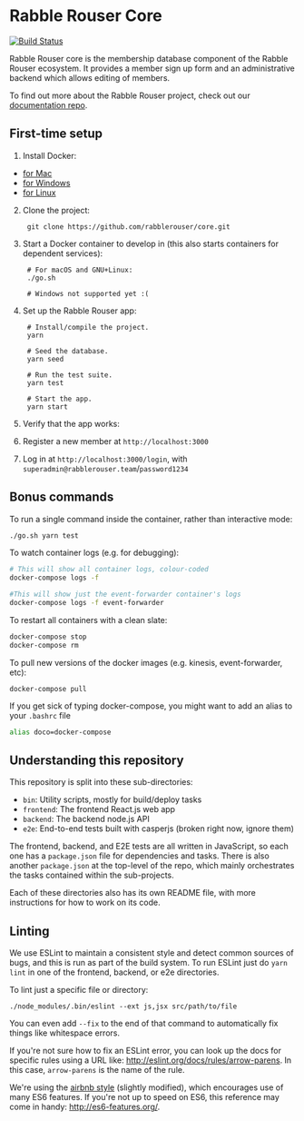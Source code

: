 # Rabble Rouser Core

[![Build Status](https://travis-ci.org/rabblerouser/core.svg?branch=master)](https://travis-ci.org/rabblerouser/core)

Rabble Rouser core is the membership database component of the Rabble Rouser ecosystem. It provides a member sign up form
and an administrative backend which allows editing of members.

To find out more about the Rabble Rouser project, check out our [documentation repo](https://github.com/rabblerouser/rabblerouser-docs).

## First-time setup

1. Install Docker:
  - [for Mac](https://docs.docker.com/docker-for-mac/)
  - [for Windows](https://docs.docker.com/docker-for-windows/)
  - [for Linux](https://docs.docker.com/engine/installation/linux/)

2. Clone the project:

        git clone https://github.com/rabblerouser/core.git

3. Start a Docker container to develop in (this also starts containers
   for dependent services):

        # For macOS and GNU+Linux:
        ./go.sh

        # Windows not supported yet :(

4. Set up the Rabble Rouser app:

        # Install/compile the project.
        yarn

        # Seed the database.
        yarn seed

        # Run the test suite.
        yarn test

        # Start the app.
        yarn start

5. Verify that the app works:

  1. Register a new member at `http://localhost:3000`

  2. Log in at `http://localhost:3000/login`, with
     `superadmin@rabblerouser.team`/`password1234`

## Bonus commands

To run a single command inside the container, rather than interactive mode:
```sh
./go.sh yarn test
```

To watch container logs (e.g. for debugging):
```sh
# This will show all container logs, colour-coded
docker-compose logs -f

#This will show just the event-forwarder container's logs
docker-compose logs -f event-forwarder
```

To restart all containers with a clean slate:
```sh
docker-compose stop
docker-compose rm
```

To pull new versions of the docker images (e.g. kinesis, event-forwarder, etc):
```
docker-compose pull
```

If you get sick of typing docker-compose, you might want to add an alias to your `.bashrc` file
```sh
alias doco=docker-compose
```

## Understanding this repository

This repository is split into these sub-directories:

 * `bin`: Utility scripts, mostly for build/deploy tasks
 * `frontend`: The frontend React.js web app
 * `backend`: The backend node.js API
 * `e2e`: End-to-end tests built with casperjs (broken right now, ignore them)

The frontend, backend, and E2E tests are all written in JavaScript, so each one has a `package.json` file for
dependencies and tasks. There is also another `package.json` at the top-level of the repo, which mainly orchestrates the
tasks contained within the sub-projects.

Each of these directories also has its own README file, with more instructions for how to work on its code.

## Linting

We use ESLint to maintain a consistent style and detect common sources of bugs, and this is run as part of the build
system. To run ESLint just do `yarn lint` in one of the frontend, backend, or e2e directories.

To lint just a specific file or directory:

    ./node_modules/.bin/eslint --ext js,jsx src/path/to/file

You can even add `--fix` to the end of that command to automatically fix things like whitespace errors.

If you're not sure how to fix an ESLint error, you can look up the docs for specific rules using a URL like:
http://eslint.org/docs/rules/arrow-parens. In this case, `arrow-parens` is the name of the rule.

We're using the [airbnb style](https://github.com/airbnb/javascript/tree/master/packages/eslint-config-airbnb) (slightly
modified), which encourages use of many ES6 features. If you're not up to speed on ES6, this reference may come in
handy: http://es6-features.org/.
